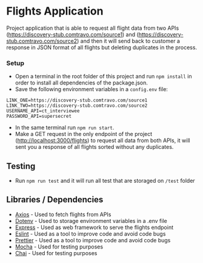 # Flights Application

Project application that is able to request all flight data from two APIs (<https://discovery-stub.comtravo.com/source1>) and (<https://discovery-stub.comtravo.com/source2>) and then it will send back to customer a response in JSON format of all flights but deleting duplicates in the process.

### Setup 
* Open a terminal in the root folder of this project and run `npm install` in order to install all dependencies of the package.json.
* Save  the following environment variables in a `config.env` file:

```shell
LINK_ONE=https://discovery-stub.comtravo.com/source1
LINK_TWO=https://discovery-stub.comtravo.com/source2
USERNAME_API=ct_interviewee
PASSWORD_API=supersecret
```

* In the same terminal run `npm run start`.
* Make a GET request in the only endpoint of the project (<http://localhost:3000/flights>) to request all data from both APIs, it will sent you a response of all flights sorted without any duplicates.

## Testing

* Run `npm run test` and it will run all test that are storaged on `/test` folder

## Libraries / Dependencies

- [Axios](https://github.com/axios/axios) - Used to fetch flights from APIs
- [Dotenv](https://www.npmjs.com/package/dotenv) - Used to storage environment variables in a .env file 
- [Express](https://expressjs.com/) - Used as web framework to serve the flights endpoint
- [Eslint](https://eslint.org) - Used as a tool to improve code and avoid code bugs
- [Prettier](https://prettier.io) - Used as a tool to improve code and avoid code bugs
- [Mocha](https://mochajs.org) - Used for testing purposes
- [Chai](https://www.chaijs.com) - Used for testing purposes

